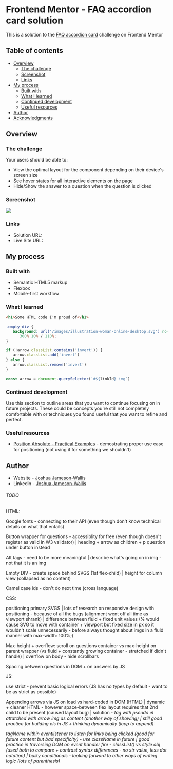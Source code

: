 # Frontend Mentor - FAQ accordion card solution

This is a solution to the [FAQ accordion card](https://www.frontendmentor.io/challenges/faq-accordion-card-XlyjD0Oam) challenge on Frontend Mentor

## Table of contents

-  [Overview](#overview)
   -  [The challenge](#the-challenge)
   -  [Screenshot](#screenshot)
   -  [Links](#links)
-  [My process](#my-process)
   -  [Built with](#built-with)
   -  [What I learned](#what-i-learned)
   -  [Continued development](#continued-development)
   -  [Useful resources](#useful-resources)
-  [Author](#author)
-  [Acknowledgments](#acknowledgments)

## Overview

### The challenge

Your users should be able to:

-  View the optimal layout for the component depending on their device's screen size
-  See hover states for all interactive elements on the page
-  Hide/Show the answer to a question when the question is clicked

### Screenshot

![](./screenshot.jpg)

### Links

-  Solution URL:
-  Live Site URL:

## My process

### Built with

-  Semantic HTML5 markup
-  Flexbox
-  Mobile-first workflow

### What I learned

```html
<h1>Some HTML code I'm proud of</h1>
```

```css -- first time controlling a bg-img
.empty-div {
   background: url('/images/illustration-woman-online-desktop.svg') no-repeat
      300% 10% / 110%;
}
```

```js -- first time add + removing class based off of event
if (!arrow.classList.contains('invert')) {
   arrow.classList.add('invert')
} else {
   arrow.classList.remove('invert')
}
```

```js -- 1st time dynamicalyl selecting an el based off of a var (wasn't thinking of using interpolation here in this syntax - drums into you idea of doing this wherever a str is required)
const arrow = document.querySelector(`#${linkId} img`)
```

### Continued development

Use this section to outline areas that you want to continue focusing on in future projects. These could be concepts you're still not completely comfortable with or techniques you found useful that you want to refine and perfect.

### Useful resources

-  [Position Absolute - Practical Examples](https://www.youtube.com/watch?v=lUaw-AA9HnA&ab_channel=KevinPowell) - demostrating proper use case for positioning (not using it for something we shouldn't)

## Author

-  Website - [Joshua Jameson-Wallis](https://joshuajamesonwallis.com)
-  Linkedin - [Joshua Jameson-Wallis]()

###### TODO

HTML:

Google fonts <link> - connecting to their API (even though don't know technical details on what that entails)

Button wrapper for questions - accessiblity for free (even though doesn't register as valid in W3 validator) | heading + arrow as children + p question under button instead

Alt tags - need to be more meaningful | describe what's going on in img - not that it is an img

Empty DIV - create space behind SVGS (1st flex-child) | height for column view (collapsed as no content)

Camel case ids - don't do next time (cross language)

CSS:

positioning primary SVGS | lots of research on responsive design with positioning - because of all the bugs (alignment went off all time as viewport shrank) | difference between fluid + fixed unit values (% would cause SVG to move with container + viewport but fixed size in px so it wouldn't scale unnecessarily - before always thought about imgs in a fluid manner with max-width: 100%;)

Max-height + overflow: scroll on questions container vs max-height on parent wrapper (vs fluid + constantly growing container - stretched if didn't handle) | overflow on body - hide scrollbars

Spacing between questions in DOM + on answers by JS

JS:

use strict - prevent basic logical errors (JS has no types by default - want to be as strict as possible)

Appending arrows via JS on load vs hard-coded in DOM (HTML) | dynamic + cleaner HTML - however space-between flex layout requires that 2nd child to be present (caused layout bug) | solution - <i> tag with pseudo el attatched with arrow img as content (another way of showing) | still good practice for building els in JS + thinking dynamically (loop to append)

tagName within eventlistener to listen for links being clicked (good for future content but bad specificity) - use className in future | good practice in traversing DOM on event handler fire - classList() vs style obj (used both to compare + contrast syntax differences - no str value, less dot notation) | bulky conditionals - looking forward to other ways of writing logic (lots of parenthesis)
